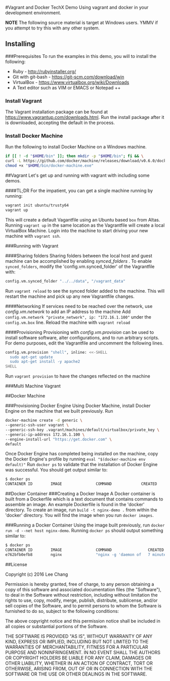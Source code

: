 #Vagrant and Docker TechX Demo
Using vagrant and docker in your development environment.

__NOTE__ The following source material is target at Windows users. YMMV if you attempt to try this with any other system.

## Installing
###Prerequisites
To run the examples in this demo, you will to install the following:
- Ruby - http://rubyinstaller.org/
- Git with git-bash - https://git-scm.com/download/win
- VirtualBox - https://www.virtualbox.org/wiki/Downloads
- A Text editor such as VIM or EMACS or Notepad ++

### Install Vagrant
The Vagrant installation package can be found at https://www.vagrantup.com/downloads.html. Run the install package after it is downloaded, accepting the default in the process.

### Install Docker Machine
Run the following to install Docker Machine on a Windows machine.

```bash
if [[ ! -d "$HOME/bin" ]]; then mkdir -p "$HOME/bin"; fi && \
curl -L https://github.com/docker/machine/releases/download/v0.6.0/docker-machine-Windows-x86_64.exe > "$HOME/bin/docker-machine.exe" && \
chmod +x "$HOME/bin/docker-machine.exe"
```

##Vagrant
Let's get up and running with vagrant with including some demos.

####TL;DR
For the impatient, you can get a single machine running by running:

```bash
vagrant init ubuntu/trusty64
vagrant up
```

This will create a default Vagantfile using an Ubuntu based `box` from Altas.
Running `vagrant up` in the same location as the Vagrantfile will create a local VirtualBox Machine.
Login into the machine to start driving your new machine with `vagrant ssh`.


###Running with Vagrant

####Sharing folders
Sharing folders between the local host and guest machine can be accomplished by enabling _synced_folders_ .
To enable `synced_folders`, modify the 'config.vm.synced_folder' of the Vagrantfile with:

```bash
config.vm.synced_folder "../../data", "/vagrant_data"
```

Run `vagrant reload` to see the synced folder added to the machine. This will restart the machine and pick up any new Vagrantfile changes.

####Networking
If services need to be reached over the network, use _config.vm.network_ to add an IP address to the machine
Add `config.vm.network "private_network", ip: "172.16.1.100"` under the `config.vm.box` line.
Reload the machine with `vagrant reload`

####Provisioning
Provisioning with _config.vm.provision_ can be used to install software software, alter configurations, and to run arbitrary scripts.
For demo purposes, edit the Vagrantfile and uncomment the following lines.

```bash
config.vm.provision "shell", inline: <<-SHELL
  sudo apt-get update
  sudo apt-get install -y apache2
SHELL
```

Run `vagrant provision` to have the changes reflected on the machine

###Multi Machine Vagrant

##Docker Machine

###Provisioning Docker Engine
Using Docker Machine, install Docker Engine on the machine that we built previously.
Run

```bash
docker-machine create -d generic \
--generic-ssh-user vagrant \
--generic-ssh-key .vagrant/machines/default/virtualbox/private_key \
--generic-ip-address 172.16.1.100 \
--engine-install-url "https://get.docker.com" \
default
```
Once Docker Engine has completed being installed on the machine, copy the Docker Engine's profile by running `eval "$(docker-machine env default)"` 
Run `docker ps` to validate that the installation of Docker Engine was successful. You should get output similar to:

```bash
$ docker ps
CONTAINER ID        IMAGE               COMMAND             CREATED             STATUS              PORTS               NAMES
```
##Docker Container
###Creating a Docker Image
A Docker container is built from a Dockerfile which is a text document that contains commands to assemble an image. An example Dockerfile is found in the 'docker' directory. To create an image, run `build -t nginx-demo .` from within the 'docker' directory.
You will find the image when you run `docker images`.

###Running a Docker Container
Using the image built previously, run `docker run -d --net host nginx-demo`. Running `docker ps` should output something similar to:

```bash
$ docker ps
CONTAINER ID        IMAGE               COMMAND                CREATED             STATUS              PORTS               NAMES
e762bfb0efb8        nginx               "nginx -g 'daemon of   7 minutes ago       Up 7 minutes                            cocky_bardeen
```


##License

Copyright (c) 2016 Lee Chang


Permission is hereby granted, free of charge, to any person obtaining a copy of this software and associated documentation files (the "Software"), to deal in the Software without restriction, including without limitation the rights to use, copy, modify, merge, publish, distribute, sublicense, and/or sell copies of the Software, and to permit persons to whom the Software is furnished to do so, subject to the following conditions:

The above copyright notice and this permission notice shall be included in all copies or substantial portions of the Software.

THE SOFTWARE IS PROVIDED "AS IS", WITHOUT WARRANTY OF ANY KIND, EXPRESS OR IMPLIED, INCLUDING BUT NOT LIMITED TO THE WARRANTIES OF MERCHANTABILITY, FITNESS FOR A PARTICULAR PURPOSE AND NONINFRINGEMENT. IN NO EVENT SHALL THE AUTHORS OR COPYRIGHT HOLDERS BE LIABLE FOR ANY CLAIM, DAMAGES OR OTHER LIABILITY, WHETHER IN AN ACTION OF CONTRACT, TORT OR OTHERWISE, ARISING FROM, OUT OF OR IN CONNECTION WITH THE SOFTWARE OR THE USE OR OTHER DEALINGS IN THE SOFTWARE.
